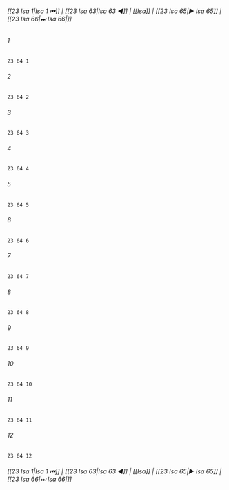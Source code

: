 
###### [[23 Isa 1|Isa 1 ⏮]] | [[23 Isa 63|Isa 63 ◀]] | [[Isa]] | [[23 Isa 65|▶ Isa 65]] | [[23 Isa 66|⏭ Isa 66|]]

###### 1
``` verse
23 64 1 
```
###### 2
``` verse
23 64 2 
```
###### 3
``` verse
23 64 3 
```
###### 4
``` verse
23 64 4 
```
###### 5
``` verse
23 64 5 
```
###### 6
``` verse
23 64 6 
```
###### 7
``` verse
23 64 7 
```
###### 8
``` verse
23 64 8 
```
###### 9
``` verse
23 64 9 
```
###### 10
``` verse
23 64 10 
```
###### 11
``` verse
23 64 11 
```
###### 12
``` verse
23 64 12 
```

###### [[23 Isa 1|Isa 1 ⏮]] | [[23 Isa 63|Isa 63 ◀]] | [[Isa]] | [[23 Isa 65|▶ Isa 65]] | [[23 Isa 66|⏭ Isa 66|]]

